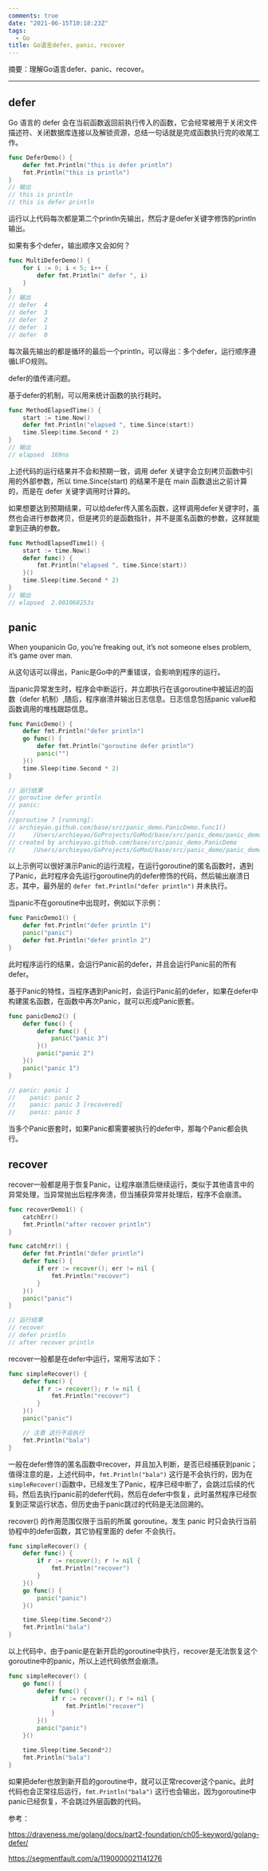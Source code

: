 ```yaml
---
comments: true
date: "2021-06-15T10:18:23Z"
tags: 
  - Go
title: Go语言defer、panic、recover
---
```


摘要：理解Go语言defer、panic、recover。

------

## defer

Go 语言的 defer 会在当前函数返回前执行传入的函数，它会经常被用于关闭文件描述符、关闭数据库连接以及解锁资源，总结一句话就是完成函数执行完的收尾工作。

``` go
func DeferDemo() {
    defer fmt.Println("this is defer println")
    fmt.Println("this is println")
}
// 输出
// this is println
// this is defer println
```

运行以上代码每次都是第二个println先输出，然后才是defer关键字修饰的println输出。

如果有多个defer，输出顺序又会如何？

``` go
func MultiDeferDemo() {
    for i := 0; i < 5; i++ {
        defer fmt.Println(" defer ", i)
    }
}
// 输出
// defer  4
// defer  3
// defer  2
// defer  1
// defer  0
```

每次最先输出的都是循环的最后一个println，可以得出：多个defer，运行顺序遵循LIFO规则。

defer的值传递问题。

基于defer的机制，可以用来统计函数的执行耗时。

``` go
func MethodElapsedTime() {
    start := time.Now()
    defer fmt.Println("elapsed ", time.Since(start))
    time.Sleep(time.Second * 2)
}
// 输出
// elapsed  169ns
```

上述代码的运行结果并不会和预期一致，调用 defer 关键字会立刻拷贝函数中引用的外部参数，所以 time.Since(start) 的结果不是在 main 函数退出之前计算的，而是在 defer 关键字调用时计算的。

如果想要达到预期结果，可以给defer传入匿名函数，这样调用defer关键字时，虽然也会进行参数拷贝，但是拷贝的是函数指针，并不是匿名函数的参数，这样就能拿到正确的参数。

``` go
func MethodElapsedTime1() {
    start := time.Now()
    defer func() {
        fmt.Println("elapsed ", time.Since(start))
    }()
    time.Sleep(time.Second * 2)
}
// 输出
// elapsed  2.001068253s
```


## panic

When youpanicin Go, you’re freaking out, it’s not someone elses problem, it’s game over man.

从这句话可以得出，Panic是Go中的严重错误，会影响到程序的运行。

当panic异常发生时，程序会中断运行，并立即执行在该goroutine中被延迟的函数（defer 机制）,随后，程序崩溃并输出日志信息。日志信息包括panic value和函数调用的堆栈跟踪信息。

``` go
func PanicDemo() {
    defer fmt.Println("defer println")
    go func() {
        defer fmt.Println("goroutine defer println")
        panic("")
    }()
    time.Sleep(time.Second * 2)
}

// 运行结果
// goroutine defer println
// panic: 
// 
//goroutine 7 [running]:
// archieyao.github.com/base/src/panic_demo.PanicDemo.func1()
//     /Users/archieyao/GoProjects/GoMod/base/src/panic_demo/panic_demo.go:16 +0x95
// created by archieyao.github.com/base/src/panic_demo.PanicDemo
//     /Users/archieyao/GoProjects/GoMod/base/src/panic_demo/panic_demo.go:14 +0x98
```

以上示例可以很好演示Panic的运行流程，在运行goroutine的匿名函数时，遇到了Panic，此时程序会先运行goroutine内的defer修饰的代码，然后输出崩溃日志，其中，最外层的 `defer fmt.Println("defer println")` 并未执行。

当panic不在goroutine中出现时，例如以下示例：

``` go
func PanicDemo1() {
    defer fmt.Println("defer println 1")
    panic("panic")
    defer fmt.Println("defer println 2")
}
```
此时程序运行的结果，会运行Panic前的defer，并且会运行Panic前的所有defer。

基于Panic的特性，当程序遇到Panic时，会运行Panic前的defer，如果在defer中构建匿名函数，在函数中再次Panic，就可以形成Panic嵌套。

``` go
func panicDemo2() {
    defer func() {
        defer func() {
            panic("panic 3")
        }()
        panic("panic 2")
    }()
    panic("panic 1")
}

// panic: panic 1
//    panic: panic 2
//    panic: panic 3 [recovered]
//    panic: panic 3
```

当多个Panic嵌套时，如果Panic都需要被执行的defer中，那每个Panic都会执行。


## recover

recover一般都是用于恢复Panic，让程序崩溃后继续运行，类似于其他语言中的异常处理，当异常抛出后程序奔溃，但当捕获异常并处理后，程序不会崩溃。

``` go
func recoverDemo1() {
    catchErr()
    fmt.Println("after recover println")
}

func catchErr() {
    defer fmt.Println("defer println")
    defer func() {
        if err := recover(); err != nil {
            fmt.Println("recover")
        }
    }()
    panic("panic")
}

// 运行结果
// recover
// defer println
// after recover println
```

recover一般都是在defer中运行，常用写法如下：

``` go
func simpleRecover() {
    defer func() {
        if r := recover(); r != nil {
            fmt.Println("recover")
        }
    }()
    panic("panic")

    // 注意 这行不会执行
    fmt.Println("bala")
}
```

一般在defer修饰的匿名函数中recover，并且加入判断，是否已经捕获到panic；值得注意的是，上述代码中，`fmt.Println("bala")` 这行是不会执行的，因为在`simpleRecover()`函数中，已经发生了Panic，程序已经中断了，会跳过后续的代码，然后去执行panic前的defer代码，然后在defer中恢复，此时虽然程序已经恢复到正常运行状态，但历史由于panic跳过的代码是无法回溯的。

recover() 的作用范围仅限于当前的所属 goroutine。发生 panic 时只会执行当前协程中的defer函数，其它协程里面的 defer 不会执行。

``` go
func simpleRecover() {
    defer func() {
        if r := recover(); r != nil {
            fmt.Println("recover")
        }
    }()
    go func() {
        panic("panic")
    }()

    time.Sleep(time.Second*2)
    fmt.Println("bala")
}
```

以上代码中，由于panic是在新开启的goroutine中执行，recover是无法恢复这个goroutine中的panic，所以上述代码依然会崩溃。

``` go
func simpleRecover() {
    go func() {
        defer func() {
            if r := recover(); r != nil {
                fmt.Println("recover")
            }
        }()
        panic("panic")
    }()

    time.Sleep(time.Second*2)
    fmt.Println("bala")
}
```
如果把defer也放到新开启的goroutine中，就可以正常recover这个panic。此时代码也会正常往后运行，`fmt.Println("bala")` 这行也会输出，因为goroutine中panic已经恢复，不会跳过外层函数的代码。

参考：

<https://draveness.me/golang/docs/part2-foundation/ch05-keyword/golang-defer/>

<https://segmentfault.com/a/1190000021141276>

